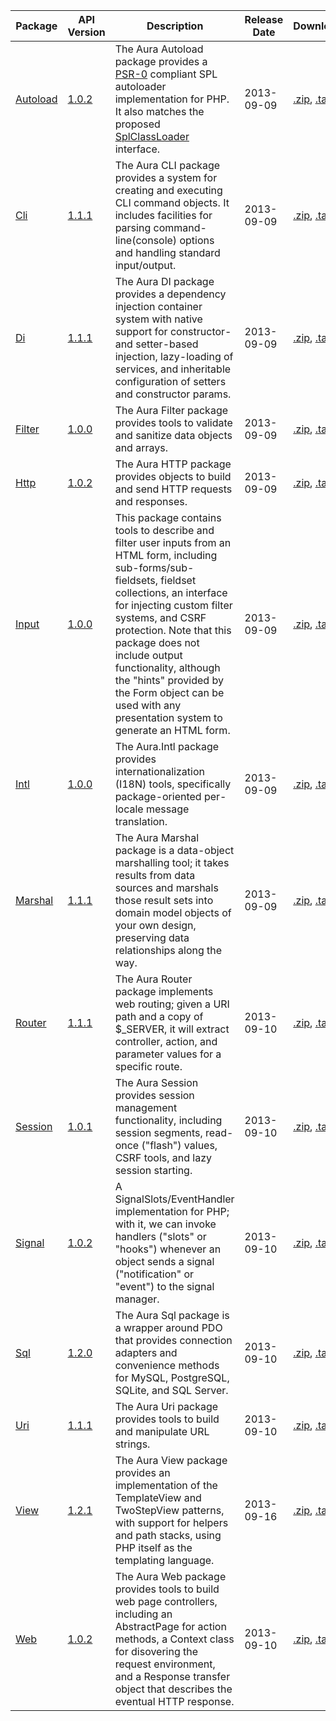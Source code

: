 Package | API Version | Description | Release Date | Downloads | Development 
--- | --- | --- | --- | --- | --- 
[Autoload](/packages/Aura.Autoload/1.0.2) | [1.0.2](/packages/Aura.Autoload/1.0.2/api) | The Aura Autoload package provides a [PSR-0](https://github.com/php-fig/fig-standards/blob/master/accepted/PSR-0.md) compliant SPL autoloader implementation for PHP. It also matches the proposed [SplClassLoader](https://wiki.php.net/rfc/splclassloader) interface. | 2013-09-09 | [.zip](https://github.com/auraphp/Aura.Autoload/zipball/1.0.2), [.tar.gz](https://github.com/auraphp/Aura.Autoload/tarball/1.0.2) | [Github](https://github.com/auraphp/Aura.Autoload)
[Cli](/packages/Aura.Cli/1.1.1) | [1.1.1](/packages/Aura.Cli/1.1.1/api) | The Aura CLI package provides a system for creating and executing CLI command objects.  It includes facilities for parsing command-line(console) options and handling standard input/output. | 2013-09-09 | [.zip](https://github.com/auraphp/Aura.Cli/zipball/1.1.1), [.tar.gz](https://github.com/auraphp/Aura.Cli/tarball/1.1.1) | [Github](https://github.com/auraphp/Aura.Cli)
[Di](/packages/Aura.Di/1.1.1) | [1.1.1](/packages/Aura.Di/1.1.1/api) | The Aura DI package provides a dependency injection container system with native support for constructor- and setter-based injection, lazy-loading of services, and inheritable configuration of setters and constructor params. | 2013-09-09 | [.zip](https://github.com/auraphp/Aura.Di/zipball/1.1.1), [.tar.gz](https://github.com/auraphp/Aura.Di/tarball/1.1.1) | [Github](https://github.com/auraphp/Aura.Di)
[Filter](/packages/Aura.Filter/1.0.0) | [1.0.0](/packages/Aura.Filter/1.0.0/api) | The Aura Filter package provides tools to validate and sanitize data objects and arrays. | 2013-09-09 | [.zip](https://github.com/auraphp/Aura.Filter/zipball/1.0.0), [.tar.gz](https://github.com/auraphp/Aura.Filter/tarball/1.0.0) | [Github](https://github.com/auraphp/Aura.Filter)
[Http](/packages/Aura.Http/1.0.2) | [1.0.2](/packages/Aura.Http/1.0.2/api) | The Aura HTTP package provides objects to build and send HTTP requests and responses. | 2013-09-09 | [.zip](https://github.com/auraphp/Aura.Http/zipball/1.0.2), [.tar.gz](https://github.com/auraphp/Aura.Http/tarball/1.0.2) | [Github](https://github.com/auraphp/Aura.Http)
[Input](/packages/Aura.Input/1.0.0) | [1.0.0](/packages/Aura.Input/1.0.0/api) | This package contains tools to describe and filter user inputs from an HTML form, including sub-forms/sub-fieldsets, fieldset collections, an interface for injecting custom filter systems, and CSRF protection. Note that this package does not include output functionality, although the "hints" provided by the Form object can be used with any presentation system to generate an HTML form. | 2013-09-09 | [.zip](https://github.com/auraphp/Aura.Input/zipball/1.0.0), [.tar.gz](https://github.com/auraphp/Aura.Input/tarball/1.0.0) | [Github](https://github.com/auraphp/Aura.Input)
[Intl](/packages/Aura.Intl/1.0.0) | [1.0.0](/packages/Aura.Intl/1.0.0/api) | The Aura.Intl package provides internationalization (I18N) tools, specifically package-oriented per-locale message translation. | 2013-09-09 | [.zip](https://github.com/auraphp/Aura.Intl/zipball/1.0.0), [.tar.gz](https://github.com/auraphp/Aura.Intl/tarball/1.0.0) | [Github](https://github.com/auraphp/Aura.Intl)
[Marshal](/packages/Aura.Marshal/1.1.1) | [1.1.1](/packages/Aura.Marshal/1.1.1/api) | The Aura Marshal package is a data-object marshalling tool; it takes results from data sources and marshals those result sets into domain model objects of your own design, preserving data relationships along the way. | 2013-09-09 | [.zip](https://github.com/auraphp/Aura.Marshal/zipball/1.1.1), [.tar.gz](https://github.com/auraphp/Aura.Marshal/tarball/1.1.1) | [Github](https://github.com/auraphp/Aura.Marshal)
[Router](/packages/Aura.Router/1.1.1) | [1.1.1](/packages/Aura.Router/1.1.1/api) | The Aura Router package implements web routing; given a URI path and a copy of $_SERVER, it will extract controller, action, and parameter values for a specific route. | 2013-09-10 | [.zip](https://github.com/auraphp/Aura.Router/zipball/1.1.1), [.tar.gz](https://github.com/auraphp/Aura.Router/tarball/1.1.1) | [Github](https://github.com/auraphp/Aura.Router)
[Session](/packages/Aura.Session/1.0.1) | [1.0.1](/packages/Aura.Session/1.0.1/api) | The Aura Session provides session management functionality, including session segments, read-once ("flash") values, CSRF tools, and lazy session starting. | 2013-09-10 | [.zip](https://github.com/auraphp/Aura.Session/zipball/1.0.1), [.tar.gz](https://github.com/auraphp/Aura.Session/tarball/1.0.1) | [Github](https://github.com/auraphp/Aura.Session)
[Signal](/packages/Aura.Signal/1.0.2) | [1.0.2](/packages/Aura.Signal/1.0.2/api) | A SignalSlots/EventHandler implementation for PHP; with it, we can invoke handlers ("slots" or "hooks") whenever an object sends a signal ("notification" or "event") to the signal manager. | 2013-09-10 | [.zip](https://github.com/auraphp/Aura.Signal/zipball/1.0.2), [.tar.gz](https://github.com/auraphp/Aura.Signal/tarball/1.0.2) | [Github](https://github.com/auraphp/Aura.Signal)
[Sql](/packages/Aura.Sql/1.2.0) | [1.2.0](/packages/Aura.Sql/1.2.0/api) | The Aura Sql package is a wrapper around PDO that provides connection adapters and convenience methods for MySQL, PostgreSQL, SQLite, and SQL Server. | 2013-09-10 | [.zip](https://github.com/auraphp/Aura.Sql/zipball/1.2.0), [.tar.gz](https://github.com/auraphp/Aura.Sql/tarball/1.2.0) | [Github](https://github.com/auraphp/Aura.Sql)
[Uri](/packages/Aura.Uri/1.1.1) | [1.1.1](/packages/Aura.Uri/1.1.1/api) | The Aura Uri package provides tools to build and manipulate URL strings. | 2013-09-10 | [.zip](https://github.com/auraphp/Aura.Uri/zipball/1.1.1), [.tar.gz](https://github.com/auraphp/Aura.Uri/tarball/1.1.1) | [Github](https://github.com/auraphp/Aura.Uri)
[View](/packages/Aura.View/1.2.1) | [1.2.1](/packages/Aura.View/1.2.1/api) | The Aura View package provides an implementation of the TemplateView and TwoStepView patterns, with support for helpers and path stacks, using PHP itself as the templating language. | 2013-09-16 | [.zip](https://github.com/auraphp/Aura.View/zipball/1.2.1), [.tar.gz](https://github.com/auraphp/Aura.View/tarball/1.2.1) | [Github](https://github.com/auraphp/Aura.View)
[Web](/packages/Aura.Web/1.0.2) | [1.0.2](/packages/Aura.Web/1.0.2/api) | The Aura Web package provides tools to build web page controllers, including an AbstractPage for action methods, a Context class for disovering the request environment, and a Response transfer object that describes the eventual HTTP response. | 2013-09-10 | [.zip](https://github.com/auraphp/Aura.Web/zipball/1.0.2), [.tar.gz](https://github.com/auraphp/Aura.Web/tarball/1.0.2) | [Github](https://github.com/auraphp/Aura.Web)
